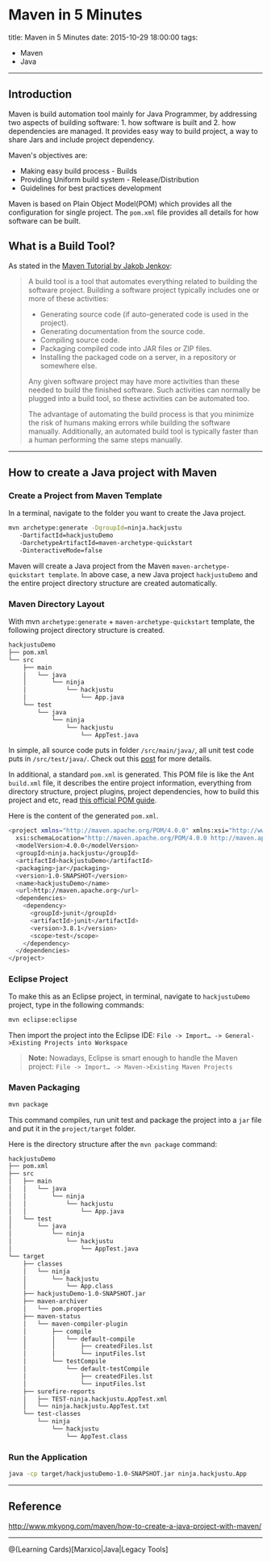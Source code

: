 # Maven in 5 Minutes
title: Maven in 5 Minutes
date: 2015-10-29 18:00:00
tags:
- Maven
- Java

---

## Introduction
Maven is build automation tool mainly for Java Programmer, by addressing two aspects of building software: 1. how software is built and 2. how dependencies are managed. It provides easy way to build project, a way to share Jars and include project dependency.

Maven's objectives are:
- Making easy build process - Builds
- Providing Uniform build system - Release/Distribution
- Guidelines for best practices development

Maven is based on Plain Object Model(POM) which provides all the configuration for single project. The `pom.xml` file provides all details for how software can be built.
<!--more-->
## What is a Build Tool?
As stated in the [Maven Tutorial by Jakob Jenkov](http://tutorials.jenkov.com/maven/maven-tutorial.html#what-is-a-build-tool):

> A build tool is a tool that automates everything related to building the software project. Building a software project typically includes one or more of these activities:
>
>- Generating source code (if auto-generated code is used in the project).
>- Generating documentation from the source code.
>- Compiling source code.
>- Packaging compiled code into JAR files or ZIP files.
>- Installing the packaged code on a server, in a repository or somewhere else.
>
>Any given software project may have more activities than these needed to build the finished software. Such activities can normally be plugged into a build tool, so these activities can be automated too.
>
>The advantage of automating the build process is that you minimize the risk of humans making errors while building the software manually. Additionally, an automated build tool is typically faster than a human performing the same steps manually.


----------
## How to create a Java project with Maven
### Create a Project from Maven Template
In a terminal, navigate to the folder you want to create the Java project.
``` bash
mvn archetype:generate -DgroupId=ninja.hackjustu
   -DartifactId=hackjustuDemo
   -DarchetypeArtifactId=maven-archetype-quickstart
   -DinteractiveMode=false
```
Maven will create a Java project from the Maven `maven-archetype-quickstart template`. In above case, a new Java project `hackjustuDemo` and the entire project directory structure are created automatically.

### Maven Directory Layout
With mvn `archetype:generate` + `maven-archetype-quickstart` template, the following project directory structure is created.
``` bash
hackjustuDemo
├── pom.xml
└── src
    ├── main
    │   └── java
    │       └── ninja
    │           └── hackjustu
    │               └── App.java
    └── test
        └── java
            └── ninja
                └── hackjustu
                    └── AppTest.java
```
In simple, all source code puts in folder `/src/main/java/`, all unit test code puts in `/src/test/java/`. Check out this [post](http://maven.apache.org/guides/introduction/introduction-to-the-standard-directory-layout.html) for more details.

In additional, a standard `pom.xml` is generated. This POM file is like the Ant `build.xml` file, it describes the entire project information, everything from directory structure, project plugins, project dependencies, how to build this project and etc, read [this official POM guide](http://maven.apache.org/guides/introduction/introduction-to-the-pom.html).

Here is the content of the generated `pom.xml`.
``` bash
<project xmlns="http://maven.apache.org/POM/4.0.0" xmlns:xsi="http://www.w3.org/2001/XMLSchema-instance"
  xsi:schemaLocation="http://maven.apache.org/POM/4.0.0 http://maven.apache.org/maven-v4_0_0.xsd">
  <modelVersion>4.0.0</modelVersion>
  <groupId>ninja.hackjustu</groupId>
  <artifactId>hackjustuDemo</artifactId>
  <packaging>jar</packaging>
  <version>1.0-SNAPSHOT</version>
  <name>hackjustuDemo</name>
  <url>http://maven.apache.org</url>
  <dependencies>
    <dependency>
      <groupId>junit</groupId>
      <artifactId>junit</artifactId>
      <version>3.8.1</version>
      <scope>test</scope>
    </dependency>
  </dependencies>
</project>
```

### Eclipse Project
To make this as an Eclipse project, in terminal, navigate to `hackjustuDemo` project, type in the following commands:
``` bash
mvn eclipse:eclipse
```
Then import the project into the Eclipse IDE:
`File -> Import… -> General->Existing Projects into Workspace`

> **Note:** Nowadays, Eclipse is smart enough to handle the Maven project:
> `File -> Import… -> Maven->Existing Maven Projects`

### Maven Packaging
``` bash
mvn package
```
This command compiles, run unit test and package the project into a `jar` file and put it in the `project/target` folder.

Here is the directory structure after the `mvn package` command:
``` bash
hackjustuDemo
├── pom.xml
├── src
│   ├── main
│   │   └── java
│   │       └── ninja
│   │           └── hackjustu
│   │               └── App.java
│   └── test
│       └── java
│           └── ninja
│               └── hackjustu
│                   └── AppTest.java
└── target
    ├── classes
    │   └── ninja
    │       └── hackjustu
    │           └── App.class
    ├── hackjustuDemo-1.0-SNAPSHOT.jar
    ├── maven-archiver
    │   └── pom.properties
    ├── maven-status
    │   └── maven-compiler-plugin
    │       ├── compile
    │       │   └── default-compile
    │       │       ├── createdFiles.lst
    │       │       └── inputFiles.lst
    │       └── testCompile
    │           └── default-testCompile
    │               ├── createdFiles.lst
    │               └── inputFiles.lst
    ├── surefire-reports
    │   ├── TEST-ninja.hackjustu.AppTest.xml
    │   └── ninja.hackjustu.AppTest.txt
    └── test-classes
        └── ninja
            └── hackjustu
                └── AppTest.class
```

### Run the Application
``` bash
java -cp target/hackjustuDemo-1.0-SNAPSHOT.jar ninja.hackjustu.App
```


----------


## Reference
http://www.mkyong.com/maven/how-to-create-a-java-project-with-maven/

----------


@(Learning Cards)[Marxico|Java|Legacy Tools]